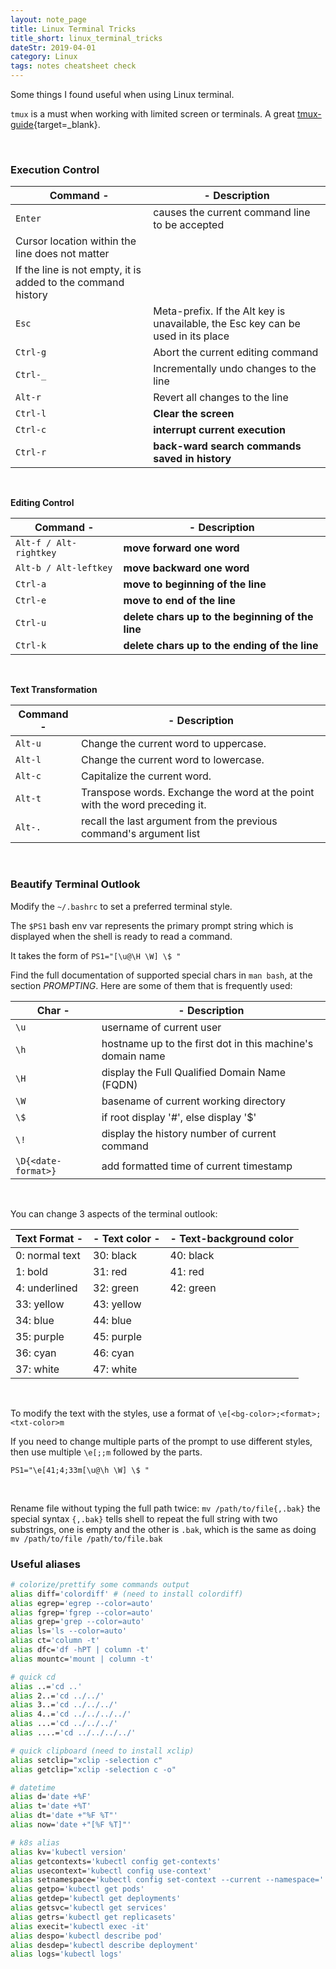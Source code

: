 ```yaml
---
layout: note_page
title: Linux Terminal Tricks
title_short: linux_terminal_tricks
dateStr: 2019-04-01
category: Linux
tags: notes cheatsheet check
---
```


Some things I found useful when using Linux terminal.

`tmux` is a must when working with limited screen or terminals. A great [tmux-guide](https://www.shells.com/l/en-US/tutorial/Installing-and-using-tmux-on-Ubuntu-20-04){target=_blank}.

<br/>

### Execution Control

Command - | - Description
--------- | -------------
`Enter` | causes the current command line to be accepted
| Cursor location within the line does not matter
| If the line is not empty, it is added to the command history
`Esc` | Meta-prefix. If the Alt key is unavailable, the Esc key can be used in its place
`Ctrl-g` | Abort the current editing command
`Ctrl-_` | Incrementally undo changes to the line
`Alt-r` | Revert all changes to the line
`Ctrl-l` | **Clear the screen**
`Ctrl-c` | **interrupt current execution**
`Ctrl-r` | **back-ward search commands saved in history**

<br/>

**Editing Control**

Command - | - Description
----------|--------------
`Alt-f / Alt-rightkey` | **move forward one word**
`Alt-b / Alt-leftkey` | **move backward one word**
`Ctrl-a` | **move to beginning of the line**
`Ctrl-e` | **move to end of the line**
`Ctrl-u` | **delete chars up to the beginning of the line**
`Ctrl-k` | **delete chars up to the ending of the line**

<br/>

**Text Transformation**

Command - | - Description
----------|--------------
`Alt-u` | Change the current word to uppercase.
`Alt-l` | Change the current word to lowercase.
`Alt-c` | Capitalize the current word.
`Alt-t` | Transpose words. Exchange the word at the point with the word preceding it.
`Alt-.` | recall the last argument from the previous command's argument list

<br/>

### Beautify Terminal Outlook

Modify the `~/.bashrc` to set a preferred terminal style.

The `$PS1` bash env var represents the primary prompt string which is displayed when the shell is ready to read a command.

It takes the form of `PS1="[\u@\H \W] \$ "`

Find the full documentation of supported special chars in `man bash`, at the section _PROMPTING_. Here are some of them that is frequently used:

Char - | - Description
------ | -------------
`\u` | username of current user
`\h` | hostname up to the first dot in this machine's domain name
`\H` | display the Full Qualified Domain Name (FQDN)
`\W` | basename of current working directory
`\$` | if root display '#', else display '$'
`\!` | display the history number of current command
`\D{<date-format>}` | add formatted time of current timestamp

<br/>

You can change 3 aspects of the terminal outlook:

Text Format - | - Text color - | - Text-background color
------------- | -------------- | -----------------------
0: normal text | 30: black | 40: black
1: bold | 31: red | 41: red
4: underlined | 32: green | 42: green
| 33: yellow | 43: yellow
| 34: blue | 44: blue
| 35: purple | 45: purple
| 36: cyan | 46: cyan
| 37: white | 47: white

<br/>

To modify the text with the styles, use a format of `\e[<bg-color>;<format>;<txt-color>m`

If you need to change multiple parts of the prompt to use different styles, then use multiple `\e[;;m` followed by the parts.

`PS1="\e[41;4;33m[\u@\h \W] \$ "`

<br/>

Rename file without typing the full path twice: `mv /path/to/file{,.bak}` the special syntax `{,.bak}` tells shell to repeat the full string with two substrings, one is empty and the other is `.bak`, which is the same as doing `mv /path/to/file /path/to/file.bak`

### Useful aliases

```sh
# colorize/prettify some commands output
alias diff='colordiff' # (need to install colordiff)
alias egrep='egrep --color=auto'
alias fgrep='fgrep --color=auto'
alias grep='grep --color=auto'
alias ls='ls --color=auto'
alias ct='column -t'
alias dfc='df -hPT | column -t'
alias mountc='mount | column -t'

# quick cd
alias ..='cd ..'
alias 2..='cd ../../'
alias 3..='cd ../../../'
alias 4..='cd ../../../../'
alias ...='cd ../../../'
alias ....='cd ../../../../'

# quick clipboard (need to install xclip)
alias setclip="xclip -selection c"
alias getclip="xclip -selection c -o"

# datetime
alias d='date +%F'
alias t='date +%T'
alias dt='date +"%F %T"'
alias now='date +"[%F %T]"'

# k8s alias
alias kv='kubectl version'
alias getcontexts='kubectl config get-contexts'
alias usecontext='kubectl config use-context'
alias setnamespace='kubectl config set-context --current --namespace='
alias getpo='kubectl get pods'
alias getdep='kubectl get deployments'
alias getsvc='kubectl get services'
alias getrs='kubectl get replicasets'
alias execit='kubectl exec -it'
alias despo='kubectl describe pod'
alias desdep='kubectl describe deployment'
alias logs='kubectl logs'
```
